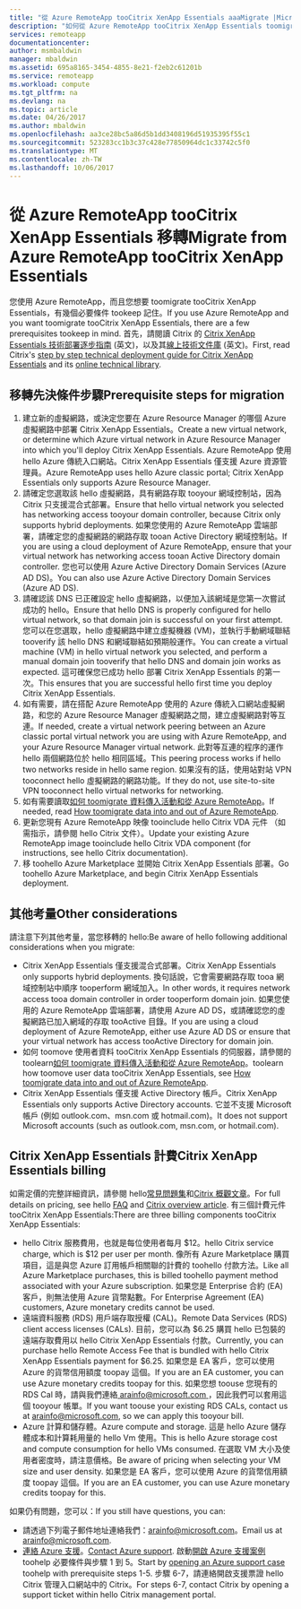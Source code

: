 ```yaml
---
title: "從 Azure RemoteApp tooCitrix XenApp Essentials aaaMigrate |Microsoft 文件"
description: "如何從 Azure RemoteApp tooCitrix XenApp Essentials toomigrate"
services: remoteapp
documentationcenter: 
author: msmbaldwin
manager: mbaldwin
ms.assetid: 695a8165-3454-4855-8e21-f2eb2c61201b
ms.service: remoteapp
ms.workload: compute
ms.tgt_pltfrm: na
ms.devlang: na
ms.topic: article
ms.date: 04/26/2017
ms.author: mbaldwin
ms.openlocfilehash: aa3ce28bc5a86d5b1dd3408196d51935395f55c1
ms.sourcegitcommit: 523283cc1b3c37c428e77850964dc1c33742c5f0
ms.translationtype: MT
ms.contentlocale: zh-TW
ms.lasthandoff: 10/06/2017
---
```

# <a name="migrate-from-azure-remoteapp-toocitrix-xenapp-essentials"></a><span data-ttu-id="d1c94-103">從 Azure RemoteApp tooCitrix XenApp Essentials 移轉</span><span class="sxs-lookup"><span data-stu-id="d1c94-103">Migrate from Azure RemoteApp tooCitrix XenApp Essentials</span></span>

<span data-ttu-id="d1c94-104">您使用 Azure RemoteApp，而且您想要 toomigrate tooCitrix XenApp Essentials，有幾個必要條件 tookeep 記住。</span><span class="sxs-lookup"><span data-stu-id="d1c94-104">If you use Azure RemoteApp and you want toomigrate tooCitrix XenApp Essentials, there are a few prerequisites tookeep in mind.</span></span> <span data-ttu-id="d1c94-105">首先，請閱讀 Citrix 的 [Citrix XenApp Essentials 技術部署逐步指南](https://docs.citrix.com/content/dam/docs/en-us/citrix-cloud/downloads/xenapp-essentials-deployment-guide.pdf) \(英文\)，以及其[線上技術文件庫](http://docs.citrix.com/en-us/citrix-cloud/xenapp-and-xendesktop-service/xenapp-essentials.html) \(英文\)。</span><span class="sxs-lookup"><span data-stu-id="d1c94-105">First, read Citrix's [step by step technical deployment guide for Citrix XenApp Essentials](https://docs.citrix.com/content/dam/docs/en-us/citrix-cloud/downloads/xenapp-essentials-deployment-guide.pdf) and its [online technical library](http://docs.citrix.com/en-us/citrix-cloud/xenapp-and-xendesktop-service/xenapp-essentials.html).</span></span> 

## <a name="prerequisite-steps-for-migration"></a><span data-ttu-id="d1c94-106">移轉先決條件步驟</span><span class="sxs-lookup"><span data-stu-id="d1c94-106">Prerequisite steps for migration</span></span>

1. <span data-ttu-id="d1c94-107">建立新的虛擬網路，或決定您要在 Azure Resource Manager 的哪個 Azure 虛擬網路中部署 Citrix XenApp Essentials。</span><span class="sxs-lookup"><span data-stu-id="d1c94-107">Create a new virtual network, or determine which Azure virtual network in Azure Resource Manager into which you'll deploy Citrix XenApp Essentials.</span></span> <span data-ttu-id="d1c94-108">Azure RemoteApp 使用 hello Azure 傳統入口網站。Citrix XenApp Essentials 僅支援 Azure 資源管理員。</span><span class="sxs-lookup"><span data-stu-id="d1c94-108">Azure RemoteApp uses hello Azure classic portal; Citrix XenApp Essentials only supports Azure Resource Manager.</span></span>  
2. <span data-ttu-id="d1c94-109">請確定您選取該 hello 虛擬網路，具有網路存取 tooyour 網域控制站，因為 Citrix 只支援混合式部署。</span><span class="sxs-lookup"><span data-stu-id="d1c94-109">Ensure that hello virtual network you selected has networking access tooyour domain controller, because Citrix only supports hybrid deployments.</span></span> <span data-ttu-id="d1c94-110">如果您使用的 Azure RemoteApp 雲端部署，請確定您的虛擬網路的網路存取 tooan Active Directory 網域控制站。</span><span class="sxs-lookup"><span data-stu-id="d1c94-110">If you are using a cloud deployment of Azure RemoteApp, ensure that your virtual network has networking access tooan Active Directory domain controller.</span></span> <span data-ttu-id="d1c94-111">您也可以使用 Azure Active Directory Domain Services (Azure AD DS)。</span><span class="sxs-lookup"><span data-stu-id="d1c94-111">You can also use Azure Active Directory Domain Services (Azure AD DS).</span></span> 
3. <span data-ttu-id="d1c94-112">請確認該 DNS 已正確設定 hello 虛擬網路，以便加入該網域是您第一次嘗試成功的 hello。</span><span class="sxs-lookup"><span data-stu-id="d1c94-112">Ensure that hello DNS is properly configured for hello virtual network, so that domain join is successful on your first attempt.</span></span> <span data-ttu-id="d1c94-113">您可以在您選取，hello 虛擬網路中建立虛擬機器 (VM)，並執行手動網域聯結 tooverify 該 hello DNS 和網域聯結如預期般運作。</span><span class="sxs-lookup"><span data-stu-id="d1c94-113">You can create a virtual machine (VM) in hello virtual network you selected, and perform a manual domain join tooverify that hello DNS and domain join works as expected.</span></span> <span data-ttu-id="d1c94-114">這可確保您已成功 hello 部署 Citrix XenApp Essentials 的第一次。</span><span class="sxs-lookup"><span data-stu-id="d1c94-114">This ensures that you are successful hello first time you deploy Citrix XenApp Essentials.</span></span> 
4. <span data-ttu-id="d1c94-115">如有需要，請在搭配 Azure RemoteApp 使用的 Azure 傳統入口網站虛擬網路，和您的 Azure Resource Manager 虛擬網路之間，建立虛擬網路對等互連。</span><span class="sxs-lookup"><span data-stu-id="d1c94-115">If needed, create a virtual network peering between an Azure classic portal virtual network you are using with Azure RemoteApp, and your Azure Resource Manager virtual network.</span></span> <span data-ttu-id="d1c94-116">此對等互連的程序的運作 hello 兩個網路位於 hello 相同區域。</span><span class="sxs-lookup"><span data-stu-id="d1c94-116">This peering process works if hello two networks reside in hello same region.</span></span> <span data-ttu-id="d1c94-117">如果沒有的話，使用站對站 VPN tooconnect hello 虛擬網路的網路功能。</span><span class="sxs-lookup"><span data-stu-id="d1c94-117">If they do not, use site-to-site VPN tooconnect hello virtual networks for networking.</span></span> 
5. <span data-ttu-id="d1c94-118">如有需要讀取[如何 toomigrate 資料傳入活動和從 Azure RemoteApp](remoteapp-migrate.md)。</span><span class="sxs-lookup"><span data-stu-id="d1c94-118">If needed, read [How toomigrate data into and out of Azure RemoteApp](remoteapp-migrate.md).</span></span> 
6. <span data-ttu-id="d1c94-119">更新您現有 Azure RemoteApp 映像 tooinclude hello Citrix VDA 元件 （如需指示，請參閱 hello Citrix 文件）。</span><span class="sxs-lookup"><span data-stu-id="d1c94-119">Update your existing Azure RemoteApp image tooinclude hello Citrix VDA component (for instructions, see hello Citrix documentation).</span></span> 
7. <span data-ttu-id="d1c94-120">移 toohello Azure Marketplace 並開始 Citrix XenApp Essentials 部署。</span><span class="sxs-lookup"><span data-stu-id="d1c94-120">Go toohello Azure Marketplace, and begin Citrix XenApp Essentials deployment.</span></span>

## <a name="other-considerations"></a><span data-ttu-id="d1c94-121">其他考量</span><span class="sxs-lookup"><span data-stu-id="d1c94-121">Other considerations</span></span>

<span data-ttu-id="d1c94-122">請注意下列其他考量，當您移轉的 hello:</span><span class="sxs-lookup"><span data-stu-id="d1c94-122">Be aware of hello following additional considerations when you migrate:</span></span>
- <span data-ttu-id="d1c94-123">Citrix XenApp Essentials 僅支援混合式部署。</span><span class="sxs-lookup"><span data-stu-id="d1c94-123">Citrix XenApp Essentials only supports hybrid deployments.</span></span> <span data-ttu-id="d1c94-124">換句話說，它會需要網路存取 tooa 網域控制站中順序 tooperform 網域加入。</span><span class="sxs-lookup"><span data-stu-id="d1c94-124">In other words, it requires network access tooa domain controller in order tooperform domain join.</span></span> <span data-ttu-id="d1c94-125">如果您使用的 Azure RemoteApp 雲端部署，請使用 Azure AD DS，或請確認您的虛擬網路已加入網域的存取 tooActive 目錄。</span><span class="sxs-lookup"><span data-stu-id="d1c94-125">If you are using a cloud deployment of Azure RemoteApp, either use Azure AD DS or ensure that your virtual network has access tooActive Directory for domain join.</span></span> 
- <span data-ttu-id="d1c94-126">如何 toomove 使用者資料 tooCitrix XenApp Essentials 的伺服器，請參閱的 toolearn[如何 toomigrate 資料傳入活動和從 Azure RemoteApp](remoteapp-migrate.md)。</span><span class="sxs-lookup"><span data-stu-id="d1c94-126">toolearn how toomove user data tooCitrix XenApp Essentials, see [How toomigrate data into and out of Azure RemoteApp](remoteapp-migrate.md).</span></span> 
- <span data-ttu-id="d1c94-127">Citrix XenApp Essentials 僅支援 Active Directory 帳戶。</span><span class="sxs-lookup"><span data-stu-id="d1c94-127">Citrix XenApp Essentials only supports Active Directory accounts.</span></span> <span data-ttu-id="d1c94-128">它並不支援 Microsoft 帳戶 (例如 outlook.com、msn.com 或 hotmail.com)。</span><span class="sxs-lookup"><span data-stu-id="d1c94-128">It does not support Microsoft accounts (such as outlook.com, msn.com, or hotmail.com).</span></span> 

## <a name="citrix-xenapp-essentials-billing"></a><span data-ttu-id="d1c94-129">Citrix XenApp Essentials 計費</span><span class="sxs-lookup"><span data-stu-id="d1c94-129">Citrix XenApp Essentials billing</span></span>

<span data-ttu-id="d1c94-130">如需定價的完整詳細資訊，請參閱 hello[常見問題集](https://www.citrix.com/global-partners/microsoft/resources/xenapp-essentials-faq.html#tab-30699)和[Citrix 概觀文章](https://www.citrix.com/global-partners/microsoft/remote-app.html)。</span><span class="sxs-lookup"><span data-stu-id="d1c94-130">For full details on pricing, see hello [FAQ](https://www.citrix.com/global-partners/microsoft/resources/xenapp-essentials-faq.html#tab-30699) and [Citrix overview article](https://www.citrix.com/global-partners/microsoft/remote-app.html).</span></span> <span data-ttu-id="d1c94-131">有三個計費元件 tooCitrix XenApp Essentials:</span><span class="sxs-lookup"><span data-stu-id="d1c94-131">There are three billing components tooCitrix XenApp Essentials:</span></span>

- <span data-ttu-id="d1c94-132">hello Citrix 服務費用，也就是每位使用者每月 $12。</span><span class="sxs-lookup"><span data-stu-id="d1c94-132">hello Citrix service charge, which is $12 per user per month.</span></span> <span data-ttu-id="d1c94-133">像所有 Azure Marketplace 購買項目，這是與您 Azure 訂用帳戶相關聯的計費的 toohello 付款方法。</span><span class="sxs-lookup"><span data-stu-id="d1c94-133">Like all Azure Marketplace purchases, this is billed toohello payment method associated with your Azure subscription.</span></span> <span data-ttu-id="d1c94-134">如果您是 Enterprise 合約 (EA) 客戶，則無法使用 Azure 貨幣點數。</span><span class="sxs-lookup"><span data-stu-id="d1c94-134">For Enterprise Agreement (EA) customers, Azure monetary credits cannot be used.</span></span> 
- <span data-ttu-id="d1c94-135">遠端資料服務 (RDS) 用戶端存取授權 (CAL)。</span><span class="sxs-lookup"><span data-stu-id="d1c94-135">Remote Data Services (RDS) client access licenses (CALs).</span></span> <span data-ttu-id="d1c94-136">目前，您可以為 $6.25 購買 hello 已包裝的遠端存取費用以 hello Citrix XenApp Essentials 付款。</span><span class="sxs-lookup"><span data-stu-id="d1c94-136">Currently, you can purchase hello Remote Access Fee that is bundled with hello Citrix XenApp Essentials payment for $6.25.</span></span> <span data-ttu-id="d1c94-137">如果您是 EA 客戶，您可以使用 Azure 的貨幣信用額度 toopay 這個。</span><span class="sxs-lookup"><span data-stu-id="d1c94-137">If you are an EA customer, you can use Azure monetary credits toopay for this.</span></span> <span data-ttu-id="d1c94-138">如果您想 toouse 您現有的 RDS Cal 時，請與我們連絡[ arainfo@microsoft.com ](mailto:arainfo@microsoft.com)，因此我們可以套用這個 tooyour 帳單。</span><span class="sxs-lookup"><span data-stu-id="d1c94-138">If you want toouse your existing RDS CALs, contact us at [arainfo@microsoft.com](mailto:arainfo@microsoft.com), so we can apply this tooyour bill.</span></span> 
- <span data-ttu-id="d1c94-139">Azure 計算和儲存體。</span><span class="sxs-lookup"><span data-stu-id="d1c94-139">Azure compute and storage.</span></span> <span data-ttu-id="d1c94-140">這是 hello Azure 儲存體成本和計算耗用量的 hello Vm 使用。</span><span class="sxs-lookup"><span data-stu-id="d1c94-140">This is hello Azure storage cost and compute consumption for hello VMs consumed.</span></span> <span data-ttu-id="d1c94-141">在選取 VM 大小及使用者密度時，請注意價格。</span><span class="sxs-lookup"><span data-stu-id="d1c94-141">Be aware of pricing when selecting your VM size and user density.</span></span> <span data-ttu-id="d1c94-142">如果您是 EA 客戶，您可以使用 Azure 的貨幣信用額度 toopay 這個。</span><span class="sxs-lookup"><span data-stu-id="d1c94-142">If you are an EA customer, you can use Azure monetary credits toopay for this.</span></span>

<span data-ttu-id="d1c94-143">如果仍有問題，您可以：</span><span class="sxs-lookup"><span data-stu-id="d1c94-143">If you still have questions, you can:</span></span>
- <span data-ttu-id="d1c94-144">請透過下列電子郵件地址連絡我們：[arainfo@microsoft.com](mailto:arainfo@microsoft.com)。</span><span class="sxs-lookup"><span data-stu-id="d1c94-144">Email us at [arainfo@microsoft.com](mailto:arainfo@microsoft.com).</span></span>
- <span data-ttu-id="d1c94-145">[連絡 Azure 支援](https://portal.azure.com/?#blade/Microsoft_Azure_Support/HelpAndSupportBlade)。</span><span class="sxs-lookup"><span data-stu-id="d1c94-145">[Contact Azure support](https://portal.azure.com/?#blade/Microsoft_Azure_Support/HelpAndSupportBlade).</span></span> <span data-ttu-id="d1c94-146">啟動[開啟 Azure 支援案例](https://portal.azure.com/?#blade/Microsoft_Azure_Support/HelpAndSupportBlade)toohelp 必要條件與步驟 1 到 5。</span><span class="sxs-lookup"><span data-stu-id="d1c94-146">Start by [opening an Azure support case](https://portal.azure.com/?#blade/Microsoft_Azure_Support/HelpAndSupportBlade) toohelp with prerequisite steps 1-5.</span></span> <span data-ttu-id="d1c94-147">步驟 6-7，請連絡開啟支援票證 hello Citrix 管理入口網站中的 Citrix。</span><span class="sxs-lookup"><span data-stu-id="d1c94-147">For steps 6-7, contact Citrix by opening a support ticket within hello Citrix management portal.</span></span> 
